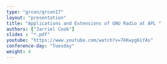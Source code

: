 ```yaml
---
type: "grcon/grcon17"
layout: "presentation"
title: "Applications and Extensions of GNU Radio at APL "
authors: ["Jarriel Cook"]
slides : "*.pdf"
youtube: "https://www.youtube.com/watch?v=7kKwyg6iYAs"
conference-day: "Tuesday"
weight: 4
---
```


